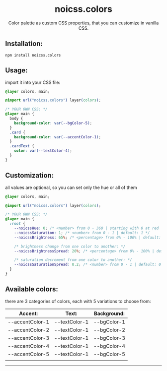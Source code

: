 <h1 align="center">
  noicss.colors
</h1>
<p align="center">
  Color palette as custom CSS properties, that you can customize in vanilla CSS.
</p>

## Installation:

```Shell
npm install noicss.colors
```

## Usage:

import it into your CSS file:

```CSS
@layer colors, main;

@import url("noicss.colors") layer(colors);

/* YOUR OWN CSS: */
@layer main {
  body {
    background-color: var(--bgColor-5);
  }
  .card {
    background-color: var(--accentColor-1);
  }
  .cardText {
    color: var(--textColor-4);
  }
}
```

## Customization:

all values are optional, so you can set only the hue or all of them

```CSS
@layer colors, main;

@import url("noicss.colors") layer(colors);

/* YOUR OWN CSS: */
@layer main {
  :root {
    --noicssHue: 0; /* <number> from 0 - 360 | starting with 0 at red | default: 0 */
    --noicssSaturation: 1; /* <number> from 0 - 1 | default: 1 */
    --noicssBrightness: 65%; /* <percentage> from 0% - 100% | default: 65% */

    /* brightness change from one color to another: */
    --noicssBrightnessSpread: 20%; /* <percentage> from 0% - 100% | default: 0% */

    /* saturation decrement from one color to another: */
    --noicssSaturationSpread: 0.2; /* <number> from 0 - 1 | default: 0 */
  }
}
```

## Available colors:

there are 3 categories of colors, each with 5 variations to choose from:

| Accent:         | Text:         | Background: |
| --------------- | ------------- | ----------- |
| --accentColor-1 | --textColor-1 | --bgColor-1 |
| --accentColor-2 | --textColor-1 | --bgColor-2 |
| --accentColor-3 | --textColor-1 | --bgColor-3 |
| --accentColor-4 | --textColor-1 | --bgColor-4 |
| --accentColor-5 | --textColor-1 | --bgColor-5 |
|                 |               |             |

---
